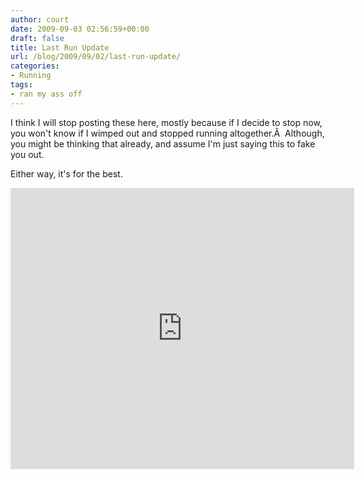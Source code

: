 ```yaml
---
author: court
date: 2009-09-03 02:56:59+00:00
draft: false
title: Last Run Update
url: /blog/2009/09/02/last-run-update/
categories:
- Running
tags:
- ran my ass off
---
```


I think I will stop posting these here, mostly because if I decide to stop now, you won't know if I wimped out and stopped running altogether.Â  Although, you might be thinking that already, and assume I'm just saying this to fake you out.

Either way, it's for the best.

<iframe src="http://js.mapmyfitness.com/embed/blogview.html?r=4898887bd08bb6b1a37eb3358a0b58c4&u=m&t=route" width="550px" frameborder="0" height="450px">[iMapMyFitness Sep 2, 2009 10:35 PM](http://www.mapmyfitness.com/run/canada/on/ottawa/149125194532067520)  
[Find more Runs in Ottawa, Ontario](http://www.mapmyfitness.com/find-run/canada/on/ottawa)</iframe>
